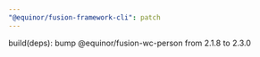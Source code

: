 ```yaml
---
"@equinor/fusion-framework-cli": patch
---
```


build(deps): bump @equinor/fusion-wc-person from 2.1.8 to 2.3.0
